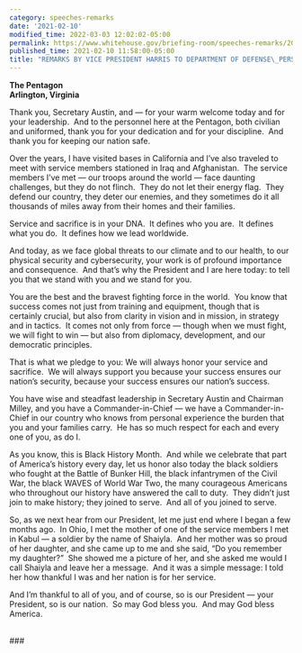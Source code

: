 ```yaml
---
category: speeches-remarks
date: '2021-02-10'
modified_time: 2022-03-03 12:02:02-05:00
permalink: https://www.whitehouse.gov/briefing-room/speeches-remarks/2021/02/10/remarks-by-vice-president-harris-to-department-of-defense-personnel/
published_time: 2021-02-10 11:58:00-05:00
title: "REMARKS BY VICE PRESIDENT HARRIS TO DEPARTMENT OF DEFENSE\_PERSONNEL"
---
```

 
**The Pentagon  
Arlington, Virginia**

Thank you, Secretary Austin, and — for your warm welcome today and for
your leadership.  And to the personnel here at the Pentagon, both
civilian and uniformed, thank you for your dedication and for your
discipline.  And thank you for keeping our nation safe.  
  
Over the years, I have visited bases in California and I’ve also
traveled to meet with service members stationed in Iraq and
Afghanistan.  The service members I’ve met — our troops around the world
— face daunting challenges, but they do not flinch.  They do not let
their energy flag.  They defend our country, they deter our enemies, and
they sometimes do it all thousands of miles away from their homes and
their families.   
  
Service and sacrifice is in your DNA.  It defines who you are.  It
defines what you do.  It defines how we lead worldwide.  
  
And today, as we face global threats to our climate and to our health,
to our physical security and cybersecurity, your work is of profound
importance and consequence.  And that’s why the President and I are here
today: to tell you that we stand with you and we stand for you.  
  
You are the best and the bravest fighting force in the world.  You know
that success comes not just from training and equipment, though that is
certainly crucial, but also from clarity in vision and in mission, in
strategy and in tactics.  It comes not only from force — though when we
must fight, we will fight to win — but also from diplomacy, development,
and our democratic principles.   
  
That is what we pledge to you: We will always honor your service and
sacrifice.  We will always support you because your success ensures our
nation’s security, because your success ensures our nation’s success.  
  
You have wise and steadfast leadership in Secretary Austin and Chairman
Milley, and you have a Commander-in-Chief — we have a Commander-in-Chief
in our country who knows from personal experience the burden that you
and your families carry.  He has so much respect for each and every one
of you, as do I.  
  
As you know, this is Black History Month.  And while we celebrate that
part of America’s history every day, let us honor also today the black
soldiers who fought at the Battle of Bunker Hill, the black infantrymen
of the Civil War, the black WAVES of World War Two, the many courageous
Americans who throughout our history have answered the call to duty. 
They didn’t just join to make history; they joined to serve.  And all of
you joined to serve.  
  
So, as we next hear from our President, let me just end where I began a
few months ago.  In Ohio, I met the mother of one of the service members
I met in Kabul — a soldier by the name of Shaiyla.  And her mother was
so proud of her daughter, and she came up to me and she said, “Do you
remember my daughter?”  She showed me a picture of her, and she asked me
would I call Shaiyla and leave her a message.  And it was a simple
message: I told her how thankful I was and her nation is for her
service.   
  
And I’m thankful to all of you, and of course, so is our President —
your President, so is our nation.  So may God bless you.  And may God
bless America.  
 

\###
